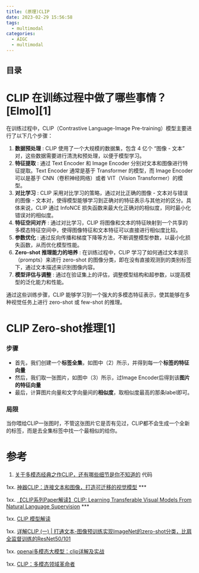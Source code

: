 ```yaml
---
title: (原理)CLIP
date: 2023-02-29 15:56:58
tags:
  - multimodal
categories:
  - AIGC  
  - multimodal
---
```


<p></p>
<!-- more -->

## 目录
<!-- toc -->

# CLIP 在训练过程中做了哪些事情？[Elmo][1]

在训练过程中，CLIP（Contrastive Language-Image Pre-training）模型主要进行了以下几个步骤：

1. **数据预处理** : CLIP 使用了一个大规模的数据集，包含 4 亿个 “图像 - 文本” 对，这些数据需要进行清洗和预处理，以便于模型学习。
2. **特征提取** : 通过 Text Encoder 和 Image Encoder 分别对文本和图像进行特征提取。Text Encoder 通常是基于 Transformer 的模型，而 Image Encoder 可以是基于 CNN（卷积神经网络）或者 VIT（Vision Transformer）的模型。
3. **对比学习** : CLIP 采用对比学习的策略，通过对比正确的图像 - 文本对与错误的图像 - 文本对，使得模型能够学习到正确对的特征表示与其他对的区分。具体来说，CLIP 通过 InfoNCE 损失函数来最大化正确对的相似度，同时最小化错误对的相似度。
4. **特征空间对齐** : 通过对比学习，CLIP 将图像和文本的特征映射到一个共享的多模态特征空间中，使得图像特征和文本特征可以直接进行相似度比较。
5. **参数优化** : 通过反向传播和梯度下降等方法，不断调整模型参数，以最小化损失函数，从而优化模型性能。
6. **Zero-shot 推理能力的培养** : 在训练过程中，CLIP 学习了如何通过文本提示（prompts）来进行 zero-shot 的图像分类，即在没有直接观测到的类别标签下，通过文本描述来识别图像内容。
7. **模型评估与调整** : 通过在验证集上的评估，调整模型结构和超参数，以提高模型的泛化能力和性能。

通过这些训练步骤，CLIP 能够学习到一个强大的多模态特征表示，使其能够在多种视觉任务上进行 zero-shot 或 few-shot 的推理。

# CLIP Zero-shot推理[1]
### 步骤
- 首先，我们创建一个**标签全集**，如图中（2）所示，并得到每一个**标签的特征向量**
- 然后，我们取一张图片，如图中（3）所示，过Image Encoder后得到该**图片的特征向量**
- 最后，计算图片向量和文字向量间的**相似度**，取相似度最高的那条label即可。

### 局限
  当你喂给CLIP一张图时，不管这张图片它是否有见过，CLIP都不会生成一个全新的标签，而是去全集标签中找一个最相似的给你。




# 参考
1. [关于多模态经典之作CLIP，还有哪些细节是你不知道的](https://zhuanlan.zhihu.com/p/660476765) 代码
   
1xx. [神器CLIP：连接文本和图像，打造可迁移的视觉模型](https://zhuanlan.zhihu.com/p/493489688) ***

1xx. [【CLIP系列Paper解读】CLIP: Learning Transferable Visual Models From Natural Language Supervision](https://zhuanlan.zhihu.com/p/486857682) ***

1xx. [CLIP 模型解读](https://zhuanlan.zhihu.com/p/646790176)

1xx. [详解CLIP (一) | 打通文本-图像预训练实现ImageNet的zero-shot分类，比肩全监督训练的ResNet50/101](https://zhuanlan.zhihu.com/p/521151393)

1xx. [openai多模态大模型：clip详解及实战](https://blog.csdn.net/lsb2002/article/details/132275132)

1xx. [CLIP：多模态领域革命者](https://zhuanlan.zhihu.com/p/555314976)


